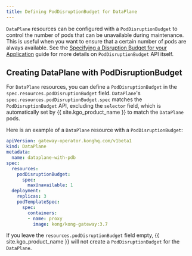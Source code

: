 ```yaml
---
title: Defining PodDisruptionBudget for DataPlane
---
```


`DataPlane` resources can be configured with a `PodDisruptionBudget` to control the number of pods that can be unavailable
during maintenance. This is useful when you want to ensure that a certain number of pods are always available. See the
[Specifying a Disruption Budget for your Application](https://kubernetes.io/docs/tasks/run-application/configure-pdb/) guide
for more details on `PodDisruptionBudget` API itself.

## Creating DataPlane with PodDisruptionBudget

For `DataPlane` resources, you can define a `PodDisruptionBudget` in the `spec.resources.podDisruptionBudget` field.
`DataPlane`'s `spec.resources.podDisruptionBudget.spec` matches the `PodDisruptionBudget` API, excluding
the `selector` field, which is automatically set by {{ site.kgo_product_name }} to match the `DataPlane` pods.

Here is an example of a `DataPlane` resource with a `PodDisruptionBudget`:

```yaml
apiVersion: gateway-operator.konghq.com/v1beta1
kind: DataPlane
metadata:
  name: dataplane-with-pdb
spec:
  resources:
    podDisruptionBudget:
      spec:
        maxUnavailable: 1
  deployment:
    replicas: 3
    podTemplateSpec:
      spec:
        containers:
        - name: proxy
          image: kong/kong-gateway:3.7
```

If you leave the `resources.podDisruptionBudget` field empty, {{ site.kgo_product_name }} will not create a
`PodDisruptionBudget` for the `DataPlane`.
